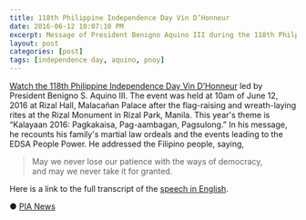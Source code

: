 ```yaml
---
title: 118th Philippine Independence Day Vin D’Honneur
date: 2016-06-12 10:07:10 PM
excerpt: Message of President Benigno Aquino III during the 118th Philppine Independence Day Vin D’Honneur at Rizal Hall, Malacañan Palace, Philippines.
layout: post
categories: [post]
tags: [independence day, aquino, pnoy]
---
```


[Watch the 118th Philippine Independence Day Vin D’Honneur](https://www.youtube.com/watch?v=ekiXQM5D-s4) led by President Benigno S. Aquino III.
The event was held at 10am of June 12, 2016 at Rizal Hall, Malacañan Palace after the flag-raising and wreath-laying rites at the Rizal Monument in Rizal Park, Manila.
This year's theme is “Kalayaan 2016: Pagkakaisa, Pag-aambagan, Pagsulong.”
In his message, he recounts his family's martial law ordeals and the events leading to the EDSA People Power.
He addressed the Filipino people, saying,

> May we never lose our patience with the ways of democracy,<br/>
> and may we never take it for granted.

Here is a link to the full transcript of the [speech in English](http://www.gov.ph/2016/06/12/aquino-toast-kalayaan-english/).

&#x25cf;&nbsp;[PIA News](http://news.pia.gov.ph/article/view/1141465540753)



